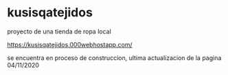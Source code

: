 # kusisqatejidos
proyecto de una tienda de ropa local

https://kusisqatejidos.000webhostapp.com/

se encuentra en proceso de construccion, ultima actualizacion de la pagina 04/11/2020
